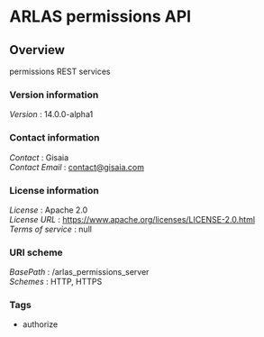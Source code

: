 # ARLAS permissions API


<a name="overview"></a>
## Overview
permissions REST services


### Version information
*Version* : 14.0.0-alpha1


### Contact information
*Contact* : Gisaia  
*Contact Email* : contact@gisaia.com


### License information
*License* : Apache 2.0  
*License URL* : https://www.apache.org/licenses/LICENSE-2.0.html  
*Terms of service* : null


### URI scheme
*BasePath* : /arlas_permissions_server  
*Schemes* : HTTP, HTTPS


### Tags

* authorize



